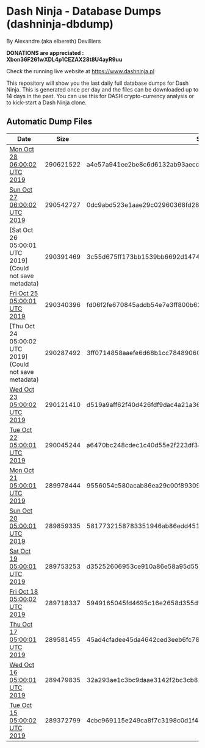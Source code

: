 # Dash Ninja - Database Dumps (dashninja-dbdump)
By Alexandre (aka elbereth) Devilliers

**DONATIONS are appreciated : Xbon36F261wXDL4p1CEZAX28t8U4ayR9uu**

Check the running live website at https://www.dashninja.pl

This repository will show you the last daily full database dumps for Dash Ninja. This is generated once per day and the files can be downloaded up to 14 days in the past.
You can use this for DASH crypto-currency analysis or to kick-start a Dash Ninja clone.


## Automatic Dump Files
| Date | Size | SHA256 |
|--|--|--|
| [Mon Oct 28 06:00:02 UTC 2019](https://transfer.sh/RGPMF/dashninja-dbdump-20191028070002.tar.bz2) | 290621522 | a4e57a941ee2be8c6d6132ab93aeccf8405e628a5408876858320528ba57f031 | 
| [Sun Oct 27 06:00:02 UTC 2019](https://transfer.sh/xlQ1L/dashninja-dbdump-20191027070002.tar.bz2) | 290542727 | 0dc9abd523e1aae29c02960368fd28a043f9b3c889241933165f361732959865 | 
| [Sat Oct 26 05:00:01 UTC 2019](Could not save metadata) | 290391469 | 3c55d675ff173bb1539bb6692d1474bce2428a6724e7f4cd719b39222d7d6931 | 
| [Fri Oct 25 05:00:01 UTC 2019](https://transfer.sh/qOC3Y/dashninja-dbdump-20191025070001.tar.bz2) | 290340396 | fd06f2fe670845addb54e7e3ff800b6248dc07aa0a22a37a13ba85a66b8ae2db | 
| [Thu Oct 24 05:00:02 UTC 2019](Could not save metadata) | 290287492 | 3ff0714858aaefe6d68b1cc78489060fe412f0a7a04b919b7010d16986ef2561 | 
| [Wed Oct 23 05:00:02 UTC 2019](https://transfer.sh/keCHY/dashninja-dbdump-20191023070002.tar.bz2) | 290121410 | d519a9aff62f40d426fdf9dac4a21a36cc6c088384531d9585ddcbf0e9b94b74 | 
| [Tue Oct 22 05:00:01 UTC 2019](https://transfer.sh/mV1TH/dashninja-dbdump-20191022070001.tar.bz2) | 290045244 | a6470bc248cdec1c40d55e2f223df381fbebe4509db355c8519876bc5a8da617 | 
| [Mon Oct 21 05:00:01 UTC 2019](https://transfer.sh/iYJ32/dashninja-dbdump-20191021070001.tar.bz2) | 289978444 | 9556054c580acab86ea29c00f89309090895a3df062f1a5e30957c5b7f61fb3c | 
| [Sun Oct 20 05:00:01 UTC 2019](https://transfer.sh/XTP3z/dashninja-dbdump-20191020070001.tar.bz2) | 289859335 | 5817732158783351946ab86edd45138665ba41ce383bb0d5c734c857c9fdddea | 
| [Sat Oct 19 05:00:01 UTC 2019](https://transfer.sh/XL8eh/dashninja-dbdump-20191019070001.tar.bz2) | 289753253 | d35252606953ce910a86e58a95d551bb3da1e8c7d4b69eb956bb5f6933eaeea3 | 
| [Fri Oct 18 05:00:02 UTC 2019](https://transfer.sh/o9NT2/dashninja-dbdump-20191018070002.tar.bz2) | 289718337 | 5949165045fd4695c16e2658d355df4223e3078dc17d3944d3e0a29c5d9041f6 | 
| [Thu Oct 17 05:00:01 UTC 2019](https://transfer.sh/8PTOp/dashninja-dbdump-20191017070001.tar.bz2) | 289581455 | 45ad4cfadee45da4642ced3eeb6fc7863ff654dcbddedf7c5ba043c539663ade | 
| [Wed Oct 16 05:00:01 UTC 2019](https://transfer.sh/ghiCm/dashninja-dbdump-20191016070001.tar.bz2) | 289479835 | 32a293ae1c3bc9daae3142f2bc3cb82e443d5f1c4f590966706205a925bab258 | 
| [Tue Oct 15 05:00:02 UTC 2019](https://transfer.sh/IRv2i/dashninja-dbdump-20191015070002.tar.bz2) | 289372799 | 4cbc969115e249ca8f7c3198c0d1f43e267f9b05602bc760d89b980f608ab2df | 
